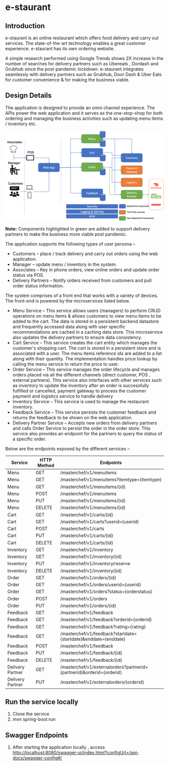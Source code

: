 # e-staurant

## Introduction

e-staurant is an online restaurant which offers food delivery and carry out services. The state-of-the-art technology enables a great customer experience. e-staurant has its own ordering website.

A simple research performed using Google Trends shows 2X increase in the number of searches for delivery partners such as Ubereats , Dordash and Grubhub since the post-pandemic lockdown. e-staurant integrates seamlessly with delivery partners such as Grubhub, Door Dash &amp; Uber Eats for customer convenience &amp; for making the business viable.

## Design Details

The application is designed to provide an omni channel experience. The APIs power the web application and it serves as the one-stop-shop for both ordering and managing the business activities such as updating menu items / inventory etc.

![](src/main/resources/static/Sys_Diagram_B.png)

**Note:** Components highlighted in green are added to support delivery partners to make the business more viable post pandemic.

The application supports the following types of user persona –

- Customers – place / track delivery and carry out orders using the web application.
- Manager – update menu / inventory in the system.
- Associates – Key in phone orders, view online orders and update order status via POS.
- Delivery Partners – Notify orders received from customers and pull order status information.

The system comprises of a front end that works with a variety of devices. The front-end is powered by the microservices listed below.

- Menu Service – This service allows users (managers) to perform CRUD operations on menu items & allows customers to view menu items to be added to the cart. The data is stored in a persistent backend datastore and frequently accessed data along with user specific recommendations are cached in a caching data store. This microservice also updates the delivery partners to ensure data consistency.
- Cart Service – This service creates the cart entity which manages the customer&#39;s shopping cart. The cart is stored in a persistent store and is associated with a user. The menu items reference ids are added to a list along with their quantity. The implementation handles price lookup by calling the menu service to return the price to user.
- Order Service – This service manages the order lifecycle and manages orders placed via all the different channels (direct customer, POS , external partners). This service also interfaces with other services such as inventory to update the inventory after an order is successfully fulfilled or cancelled, payment gateway to process the customer payment and logistics service to handle delivery
- Inventory Service – This service is used to manage the restaurant inventory.
- Feedback Service – This service persists the customer feedback and returns the feedback to be shown on the web application.
- Delivery Partner Service – Accepts new orders from delivery partners and calls Order Service to persist the order in the order store. This service also provides an endpoint for the partners to query the status of a specific order.

Below are the endpoints exposed by the different services –

| **Service** | **HTTP Method** | **Endpoints** |
| --- | --- | --- |
| Menu | GET | /masterchef/v1/menuitems |
| Menu | GET | /masterchef/v1/menuitems?itemtype={itemtype} |
| Menu | GET | /masterchef/v1/menuitems/{id} |
| Menu | POST | /masterchef/v1/menuitems |
| Menu | PUT | /masterchef/v1/menuitems/{id} |
| Menu | DELETE | /masterchef/v1/menuitems/{id} |
| Cart | GET | /masterchef/v1/carts/{id} |
| Cart | GET | /masterchef/v1/carts?userid={userid} |
| Cart | POST | /masterchef/v1/carts |
| Cart | PUT | /masterchef/v1/carts/{id} |
| Cart | DELETE | /masterchef/v1/carts/{id} |
| Inventory | GET | /masterchef/v1/inventory |
| Inventory | GET | /masterchef/v1/inventory/{id} |
| Inventory | PUT | /masterchef/v1/inventory/reserve |
| Inventory | DELETE | /masterchef/v1/inventory/{id} |
| Order | GET | /masterchef/v1/orders/{id} |
| Order | GET | /masterchef/v1/orders/userid={userid} |
| Order | GET | /masterchef/v1/orders?status={orderstatus} |
| Order | POST | /masterchef/v1/orders |
| Order | PUT | /masterchef/v1/orders/{id} |
| Feedback | GET | /masterchef/v1/feedback |
| Feedback | GET | /masterchef/v1/feedback?orderid={orderid} |
| Feedback | GET | /masterchef/v1/feedback?rating={rating} |
| Feedback | GET | /masterchef/v1/feedback?startdate={startdate}&amp;enddate={enddate} |
| Feedback | POST | /masterchef/v1/feedback |
| Feedback | PUT | /masterchef/v1/feedback/{id} |
| Feedback | DELETE | /masterchef/v1/feedback/{id} |
| Delivery Partner | GET | /masterchef/v1/externalorders?partnerid={partnerid}&amp;orderid={orderid} |
| Delivery Partner | PUT | /masterchef/v1/externalorders/{orderid} |

## Run the service locally

1. Clone the service
2. mvn spring-boot:run

## Swagger Endpoints

1. After starting the application locally , access [http://localhost:8080/swagger-ui/index.html?configUrl=/api-docs/swagger-config#/](http://localhost:8080/swagger-ui/index.html?configUrl=/api-docs/swagger-config#/)